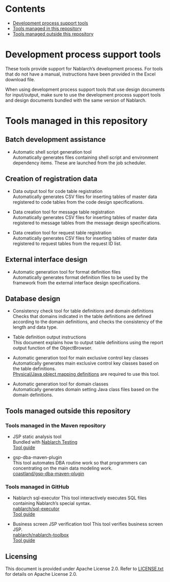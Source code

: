 # Contents

- [Development process support tools](#development-process-support-tools)
- [Tools managed in this repository](#tools-managed-in-this-repository)
- [Tools managed outside this repository](#tools-managed-outside-this-repository)

# Development process support tools

These tools provide support for Nablarch’s development process. 
For tools that do not have a manual, instructions have been provided in the Excel download file. 

When using development process support tools that use design documents for input/output, 
make sure to use the development process support tools and design documents bundled with the same version of Nablarch. 

# Tools managed in this repository

## Batch development assistance

* Automatic shell script generation tool  
Automatically generates files containing shell script and environment dependency items. These are launched from the job scheduler.  

## Creation of registration data

* Data output tool for code table registration  
Automatically generates CSV files for inserting tables of master data registered to code tables from the code design specifications.  


* Data creation tool for message table registration  
Automatically generates CSV files for inserting tables of master data registered to message tables from the message design specifications.  

* Data creation tool for request table registration  
Automatically generates CSV files for inserting tables of master data registered to request tables from the request ID list.  

## External interface design

* Automatic generation tool for format definition files  
Automatically generates format definition files to be used by the framework from the external interface design specifications.  

## Database design

* Consistency check tool for table definitions and domain definitions  
Checks that domains indicated in the table definitions are defined according to the domain definitions, and checks the consistency of the length and data type.  

* Table definition output instructions  
This document explains how to output table definitions using the report output function of the ObjectBrowser.  


* Automatic generation tool for main exclusive control key classes  
Automatically generates main exclusive control key classes based on the table definitions.  
[Physical/Java object mapping definitions](DB-Design/Physical_Type_Java_Object_Mapping_Definition.xls) are required to use this tool.


* Automatic generation tool for domain classes  
Automatically generates domain setting Java class files based on the domain definitions.  

## Tools managed outside this repository

### Tools managed in the Maven repository

* JSP static analysis tool  
Bundled with [Nablarch Testing](https://mvnrepository.com/artifact/com.nablarch.framework/nablarch-testing)  
[Tool guide](https://nablarch.github.io/docs/LATEST/doc/en/development_tools/toolbox/JspStaticAnalysis/index.html)
  

* gsp-dba-maven-plugin  
This tool automates DBA routine work so that programmers can concentrating on the main data modeling work.  
[coastland/gsp-dba-maven-plugin](https://github.com/coastland/gsp-dba-maven-plugin)

### Tools managed in GitHub

* Nablarch sql-executor 
This tool interactively executes SQL files containing Nablarch’s special syntax.  
[nablarch/sql-executor](https://github.com/nablarch/sql-executor)  
[Tool guide](https://nablarch.github.io/docs/LATEST/doc/en/development_tools/toolbox/SqlExecutor/SqlExecutor.html)
  
* Business screen JSP verification tool
This tool verifies business screen JSP.  
[nablarch/nablarch-toolbox](https://github.com/nablarch/nablarch-toolbox)  
[Tool guide](https://nablarch.github.io/docs/LATEST/doc/en/development_tools/toolbox/JspVerifier/JspVerifier.html)



## Licensing
This document is provided under Apache License 2.0. 
Refer to [LICENSE.txt](./LICENSE.txt) for details on Apache License 2.0.
